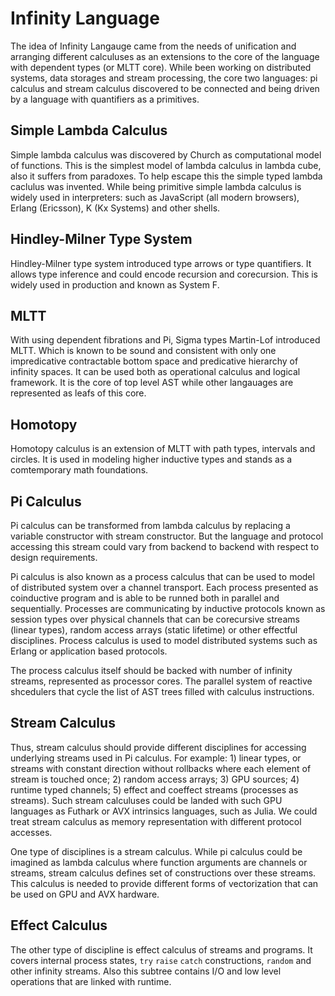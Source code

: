Infinity Language
=================

The idea of Infinity Langauge came from the needs of unification and
arranging different calculuses as an extensions to the core of the
language with dependent types (or MLTT core). While been working on
distributed systems, data storages and stream processing, the core
two languages: pi calculus and stream calculus discovered to be
connected and being driven by a language with quantifiers as a primitives.

Simple Lambda Calculus
----------------------

Simple lambda calculus was discovered by Church as computational model of functions.
This is the simplest model of lambda calculus in lambda cube, also it suffers from paradoxes.
To help escape this the simple typed lambda caclulus was invented. While being primitive
simple lambda calculus is widely used in interpreters: such as JavaScript (all modern browsers),
Erlang (Ericsson), K (Kx Systems) and other shells.

Hindley-Milner Type System
--------------------------

Hindley-Milner type system introduced type arrows or type quantifiers.
It allows type inference and could encode recursion and corecursion.
This is widely used in production and known as System F.

MLTT
----

With using dependent fibrations and Pi, Sigma types Martin-Lof introduced MLTT.
Which is known to be sound and consistent with only one impredicative contractable
bottom space and predicative hierarchy of infinity spaces. It can be used both as
operational calculus and logical framework. It is the core of top level AST while
other langauages are represented as leafs of this core.

Homotopy
--------

Homotopy calculus is an extension of MLTT with path types, intervals and circles.
It is used in modeling higher inductive types and stands as a comtemporary math foundations.

Pi Calculus
-----------

Pi calculus can be transformed from lambda
calculus by replacing a variable constructor with stream constructor.
But the language and protocol accessing this stream could vary
from backend to backend with respect to design requirements.

Pi calculus is also known as a process calculus that can be used to model of distributed system
over a channel transport. Each process presented as coinductive program and is able
to be runned both in parallel and sequentially. Processes are communicating by inductive protocols
known as session types over physical channels that can be corecursive streams (linear types),
random access arrays (static lifetime) or other effectful disciplines. Process calculus
is used to model distributed systems such as Erlang or application based protocols.

The process calculus itself should be backed with number of infinity streams,
represented as processor cores. The parallel system of reactive shcedulers
that cycle the list of AST trees filled with calculus instructions.

Stream Calculus
---------------

Thus, stream calculus should provide different disciplines for accessing
underlying streams used in Pi calculus. For example: 1) linear types, or streams with
constant direction without rollbacks where each element of stream is touched once;
2) random access arrays; 3) GPU sources; 4) runtime typed channels;
5) effect and coeffect streams (processes as streams). Such stream
calculuses could be landed with such GPU languages as Futhark
or AVX intrinsics languages, such as Julia. We could treat
stream calculus as memory representation with different protocol accesses.

One type of disciplines is a stream calculus. While pi calculus could be imagined as
lambda calculus where function arguments are channels or streams, stream calculus defines set
of constructions over these streams. This calculus is needed to provide different forms
of vectorization that can be used on GPU and AVX hardware.

Effect Calculus
---------------

The other type of discipline is effect calculus of streams and programs. It covers internal
process states, `try` `raise` `catch` constructions, `random` and other infinity streams.
Also this subtree contains I/O and low level operations that are linked with runtime.
